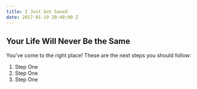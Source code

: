 ```yaml
---
title: I Just Got Saved
date: 2017-01-19 20:49:00 Z
---
```


## Your Life Will Never Be the Same

You've come to the right place! These are the next steps you should follow:

1. Step One
2. Step One
3. Step One
